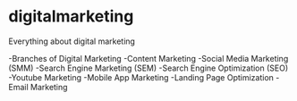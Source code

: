 # digitalmarketing
Everything about digital marketing

-Branches of Digital Marketing
 -Content Marketing
 -Social Media Marketing (SMM)
 -Search Engine Marketing (SEM)
 -Search Engine Optimization (SEO)
 -Youtube Marketing
 -Mobile App Marketing
 -Landing Page Optimization
 -Email Marketing


